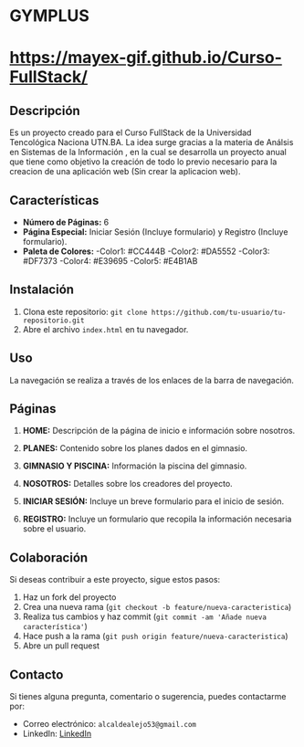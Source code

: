 # GYMPLUS

# https://mayex-gif.github.io/Curso-FullStack/

## Descripción

  Es un proyecto creado para el Curso FullStack de la Universidad Tencológica Naciona UTN.BA.
  La idea surge gracias a la materia de Análsis en Sistemas de la Información , en la cual se desarrolla un proyecto anual que tiene como objetivo la creación de todo lo previo necesario para la creacion de una aplicación web (Sin crear la aplicacion web).

## Características

- **Número de Páginas:** 6
- **Página Especial:** Iniciar Sesión (Incluye formulario) y Registro (Incluye formulario).
- **Paleta de Colores:**
  -Color1: #CC444B
  -Color2: #DA5552
  -Color3: #DF7373
  -Color4: #E39695
  -Color5: #E4B1AB

## Instalación

1. Clona este repositorio: `git clone https://github.com/tu-usuario/tu-repositorio.git`
2. Abre el archivo `index.html` en tu navegador.

## Uso

La navegación se realiza a través de los enlaces de la barra de navegación.

## Páginas

1. **HOME:** Descripción de la página de inicio e información sobre nosotros.
2. **PLANES:** Contenido sobre los planes dados en el gimnasio.
3. **GIMNASIO Y PISCINA:** Información la piscina del gimnasio.
4. **NOSOTROS:** Detalles sobre los creadores del proyecto.

5. **INICIAR SESIÓN:** Incluye un breve formulario para el inicio de sesión.
6. **REGISTRO:** Incluye un formulario que recopila la información necesaria sobre el usuario.

## Colaboración

Si deseas contribuir a este proyecto, sigue estos pasos:

1. Haz un fork del proyecto
2. Crea una nueva rama (`git checkout -b feature/nueva-caracteristica`)
3. Realiza tus cambios y haz commit (`git commit -am 'Añade nueva característica'`)
4. Hace push a la rama (`git push origin feature/nueva-caracteristica`)
5. Abre un pull request


## Contacto

Si tienes alguna pregunta, comentario o sugerencia, puedes contactarme por:
- Correo electrónico: `alcaldealejo53@gmail.com`
- LinkedIn: [LinkedIn](https://www.linkedin.com/in/alejo-emanuel-alcalde-5a0314215/)

